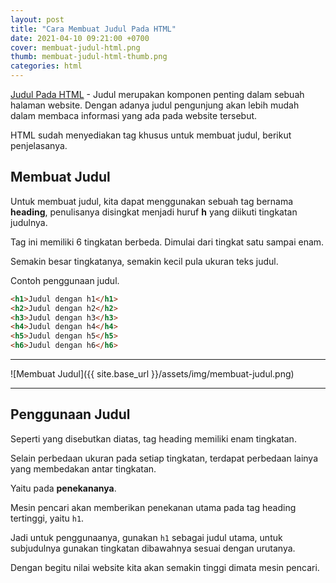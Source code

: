 ```yaml
---
layout: post
title: "Cara Membuat Judul Pada HTML"
date: 2021-04-10 09:21:00 +0700
cover: membuat-judul-html.png
thumb: membuat-judul-html-thumb.png
categories: html
---
```


[Judul Pada HTML](http://localhost:4000/membuat-judul-html) - Judul merupakan komponen penting dalam sebuah halaman website. Dengan adanya judul pengunjung akan lebih mudah dalam membaca informasi yang ada pada website tersebut.

HTML sudah menyediakan tag khusus untuk membuat judul, berikut penjelasanya.

## Membuat Judul

Untuk membuat judul, kita dapat menggunakan sebuah tag bernama __heading__, penulisanya disingkat menjadi huruf __h__ yang diikuti tingkatan judulnya.

Tag ini memiliki 6 tingkatan berbeda. Dimulai dari tingkat satu sampai enam.

Semakin besar tingkatanya, semakin kecil pula ukuran teks judul.

Contoh penggunaan judul.

```html
<h1>Judul dengan h1</h1>
<h2>Judul dengan h2</h2>
<h3>Judul dengan h3</h3>
<h4>Judul dengan h4</h4>
<h5>Judul dengan h5</h5>
<h6>Judul dengan h6</h6>
```

***

![Membuat Judul]({{ site.base_url }}/assets/img/membuat-judul.png)

***

## Penggunaan Judul

Seperti yang disebutkan diatas, tag heading memiliki enam tingkatan.

Selain perbedaan ukuran pada setiap tingkatan, terdapat perbedaan lainya yang membedakan antar tingkatan.

Yaitu pada __penekananya__.

Mesin pencari akan memberikan penekanan utama pada tag heading tertinggi, yaitu `h1`.

Jadi untuk penggunaanya, gunakan `h1` sebagai judul utama, untuk subjudulnya gunakan tingkatan dibawahnya sesuai dengan urutanya.

Dengan begitu nilai website kita akan semakin tinggi dimata mesin pencari.